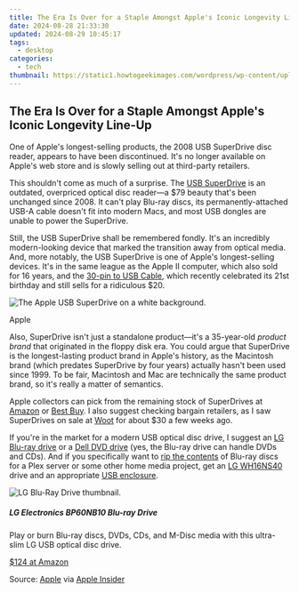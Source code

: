 ```yaml
---
title: The Era Is Over for a Staple Amongst Apple's Iconic Longevity Line-Up
date: 2024-08-28 21:33:30
updated: 2024-08-29 10:45:17
tags:
  - desktop
categories:
  - tech
thumbnail: https://static1.howtogeekimages.com/wordpress/wp-content/uploads/2024/08/6.jpg
---
```


## The Era Is Over for a Staple Amongst Apple's Iconic Longevity Line-Up

One of Apple's longest-selling products, the 2008 USB SuperDrive disc reader, appears to have been discontinued. It's no longer available on Apple's web store and is slowly selling out at third-party retailers.

 This shouldn't come as much of a surprise. The [USB SuperDrive](https://www.apple.com/shop/product/MD564LL/A/apple-usb-superdrive) is an outdated, overpriced optical disc reader—a $79 beauty that's been unchanged since 2008\. It can't play Blu-ray discs, its permanently-attached USB-A cable doesn't fit into modern Macs, and most USB dongles are unable to power the SuperDrive.

 Still, the USB SuperDrive shall be remembered fondly. It's an incredibly modern-looking device that marked the transition away from optical media. And, more notably, the USB SuperDrive is one of Apple's longest-selling devices. It's in the same league as the Apple II computer, which also sold for 16 years, and the [30-pin to USB Cable](https://www.apple.com/shop/product/MA591G/C/apple-30-pin-to-usb-cable), which recently celebrated its 21st birthday and still sells for a ridiculous $20.

![The Apple USB SuperDrive on a white background.](https://static1.howtogeekimages.com/wordpress/wp-content/uploads/2024/08/7.jpg) 

Apple

 Also, SuperDrive isn't just a standalone product—it's a 35-year-old _product brand_ that originated in the floppy disk era. You could argue that SuperDrive is the longest-lasting product brand in Apple's history, as the Macintosh brand (which predates SuperDrive by four years) actually hasn't been used since 1999\. To be fair, Macintosh and Mac are technically the same product brand, so it's really a matter of semantics.

 Apple collectors can pick from the remaining stock of SuperDrives at [Amazon](https://www.amazon.com/Apple-MD564LL-A-USB-SuperDrive/dp/B011K4XZQ0/?tag=hotoge-20&ascsubtag=UUhtgUeUpU2004655&asc%5Frefurl=https%3A%2F%2Fwww.howtogeek.com%2Fapple-superdrive-discontinued%2F&asc%5Fcampaign=Short-Term) or [Best Buy](https://shop-links.co/link/?exclusive=1&publisher_slug=itechdaily19598&url=https%3A%2F%2Fwww.bestbuy.com%2Fsite%2Fapple-superdrive-8x-external-usb-double-layer-dvdrw-cd-rw-drive-silver%2F5856129.p%3FskuId%3D5856129). I also suggest checking bargain retailers, as I saw SuperDrives on sale at [Woot](https://www.anrdoezrs.net/links/3607085/type/dlg/sid/UUhtgUeUpU2004655/https://www.woot.com/) for about $30 a few weeks ago.

 If you're in the market for a modern USB optical disc drive, I suggest an [LG Blu-ray drive](https://www.amazon.com/LG-Electronics-Portable-Blu-ray-Optical/dp/B079LTC6ML/?tag=hotoge-20&ascsubtag=UUhtgUeUpU2004655&asc%5Frefurl=https%3A%2F%2Fwww.howtogeek.com%2Fapple-superdrive-discontinued%2F&asc%5Fcampaign=Short-Term) or a [Dell DVD drive](https://www.amazon.com/Dell-DW316-USB-DVD-Drive-DW316/dp/B00VWVZ0V0/?tag=hotoge-20&ascsubtag=UUhtgUeUpU2004655&asc%5Frefurl=https%3A%2F%2Fwww.howtogeek.com%2Fapple-superdrive-discontinued%2F&asc%5Fcampaign=Short-Term) (yes, the Blu-ray drive can handle DVDs and CDs). And if you specifically want to [rip the contents](https://facebook-video-share.techidaily.com/new-leveraging-consumer-reviews-for-youtube-wealth-creation/) of Blu-ray discs for a Plex server or some other home media project, get an [LG WH16NS40](https://www.amazon.com/LG-Super-Internal-Blu-ray-Rewriter/dp/B00E7B08MS/?tag=hotoge-20&ascsubtag=UUhtgUeUpU2004655&asc%5Frefurl=https%3A%2F%2Fwww.howtogeek.com%2Fapple-superdrive-discontinued%2F&asc%5Fcampaign=Short-Term) drive and an appropriate [USB enclosure](https://www.amazon.com/OWC-Mercury-Optical-External-Enclosure/dp/B06XRCCV44/?tag=hotoge-20&ascsubtag=UUhtgUeUpU2004655&asc%5Frefurl=https%3A%2F%2Fwww.howtogeek.com%2Fapple-superdrive-discontinued%2F&asc%5Fcampaign=Short-Term).

![LG Blu-Ray Drive thumbnail.](https://static1.howtogeekimages.com/wordpress/wp-content/uploads/2024/08/51tznphqwtl-_ac_sl1280_.jpg) 

#####  LG Electronics BP60NB10 Blu-ray Drive

Play or burn Blu-ray discs, DVDs, CDs, and M-Disc media with this ultra-slim LG USB optical disc drive.

[$124 at Amazon](https://www.amazon.com/LG-Electronics-Portable-Blu-ray-Optical/dp/B079LTC6ML/?tag=hotoge-20&ascsubtag=UUhtgUeUpU2004655&asc%5Frefurl=https%3A%2F%2Fwww.howtogeek.com%2Fapple-superdrive-discontinued%2F&asc%5Fcampaign=Short-Term) 

 Source: [Apple](https://www.apple.com/shop/product/MD564LL/A/apple-usb-superdrive) via [Apple Insider](https://appleinsider.com/articles/24/08/05/end-of-an-era-apples-superdrive-has-finally-sold-out-after-16-years?utm%5Fmedium=rss)

<ins class="adsbygoogle"
     style="display:block"
     data-ad-format="autorelaxed"
     data-ad-client="ca-pub-7571918770474297"
     data-ad-slot="1223367746"></ins>



<ins class="adsbygoogle"
     style="display:block"
     data-ad-client="ca-pub-7571918770474297"
     data-ad-slot="8358498916"
     data-ad-format="auto"
     data-full-width-responsive="true"></ins>
